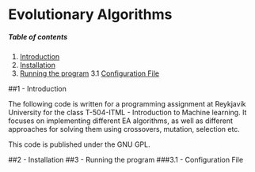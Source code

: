 Evolutionary Algorithms
=====================

##### Table of contents

1. [Introduction](#intro)
2. [Installation](#install)
3. [Running the program](#run)
3.1 [Configuration File](#config)


<a name="intro" />
##1 - Introduction

The following code is written for a programming assignment at Reykjavík University for the class T-504-ITML - Introduction to Machine learning.
It focuses on implementing different EA algorithms, as well as different
approaches for solving them using crossovers, mutation, selection etc.

This code is published under the GNU GPL.

<a name="install" />
##2 - Installation


<a name="run" />
##3 - Running the program

<a name="config" />
###3.1 - Configuration File